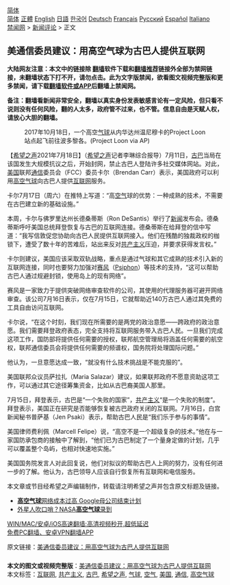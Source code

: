  <!-- 面包屑导航 --> <div class="breadcrumb"><!-- GTranslate: https://gtranslate.io/ -->  <div class="switcher notranslate">  <div class="selected">  <a href="#" onclick="return false;"> 简体</a>  </div>  <div class="option">  <a href="https://www.bannedbook.org" onclick="doGTranslate('zh-CN|zh-CN');jQuery('div.switcher div.selected a').html(jQuery(this).html());return false;" title="简体中文" class="nturl selected"> 简体</a>  <a href="https://www.bannedbook.org/zh-tw/" onclick="doGTranslate('zh-CN|zh-TW');jQuery('div.switcher div.selected a').html(jQuery(this).html());return false;" title="繁體中文" class="nturl"> 正體</a>  <a href="https://www.bannedbook.org/en/" onclick="doGTranslate('zh-CN|en');jQuery('div.switcher div.selected a').html(jQuery(this).html());return false;" title="English" class="nturl"> English</a>  <a href="https://www.bannedbook.org/ja/" onclick="doGTranslate('zh-CN|ja');jQuery('div.switcher div.selected a').html(jQuery(this).html());return false;" title="日本語" class="nturl"> 日語</a>  <a href="https://www.bannedbook.org/ko/" onclick="doGTranslate('zh-CN|ko');jQuery('div.switcher div.selected a').html(jQuery(this).html());return false;" title="한국어" class="nturl"> 한국어</a>  <a href="https://www.bannedbook.org/de/" onclick="doGTranslate('zh-CN|de');jQuery('div.switcher div.selected a').html(jQuery(this).html());return false;" title="Deutsch" class="nturl"> Deutsch</a>  <a href="https://www.bannedbook.org/fr/" onclick="doGTranslate('zh-CN|fr');jQuery('div.switcher div.selected a').html(jQuery(this).html());return false;" title="Français" class="nturl"> Français</a>  <a href="https://www.bannedbook.org/ru/" onclick="doGTranslate('zh-CN|ru');jQuery('div.switcher div.selected a').html(jQuery(this).html());return false;" title="Русский" class="nturl"> Русский</a>  <a href="https://www.bannedbook.org/es/" onclick="doGTranslate('zh-CN|es');jQuery('div.switcher div.selected a').html(jQuery(this).html());return false;" title="Español" class="nturl"> Español</a>  <a href="https://www.bannedbook.org/it/" onclick="doGTranslate('zh-CN|it');jQuery('div.switcher div.selected a').html(jQuery(this).html());return false;" title="Italiano" class="nturl"> Italiano</a>  </div>  </div>      <div class='breadcrumb-sub'><!-- Breadcrumb NavXT 6.3.0 --> <a href="https://www.bannedbook.org/" class="home">禁闻网</a> &gt; <a href="https://www.bannedbook.org/bnews/comments/" class="category">新闻评论</a> &gt; 正文</div></div><h2>美通信委员建议：用高空气球为古巴人提供互联网</h2> <p class="notice"><b>大陆网友注意：本文中的链接除 <a href="https://github.com/bannedbook/fanqiang" >翻墙</a>软件下载和<a href="https://github.com/killgcd/justmysocks/blob/master/README.md">翻墙推荐</a>链接外全部为禁网链接，未翻墙状态下打不开，请勿点击。此为文字版禁闻，欲看图文视频完整版和更多禁闻，请下载<a href="https://github.com/bannedbook/fanqiang">翻墙软件或APP</a>后翻墙上禁闻网。</p><p>备注：翻墙看新闻非常安全，翻墙以真实身份发表敏感言论有一定风险，但只看不说则没有任何风险，翻的人太多，政府管不过来，也不管。信息自由是天赋人权，请放心大胆的翻墙。</b></p>  <div class="entry"> <figure> <p><figcaption>2017年10月18日，一个高空<a href="https://www.bannedbook.org/bnews/tag/%E6%B0%94%E7%90%83/" class="st_tag internal_tag" rel="tag" title="标签 气球 下的日志">气球</a>从内华达州温尼穆卡的Project Loon站点起飞前往波多黎各。(Project Loon via AP)</figcaption></figure> <p>【<span class='wp_keywordlink_affiliate'><a href="https://www.soundofhope.org" title="希望之声" target="_blank">希望之声</a></span>2021年7月18日】（<a href="https://www.bannedbook.org/bnews/tag/%e5%b8%8c%e6%9c%9b%e4%b9%8b%e5%a3%b0/" class="st_tag internal_tag" rel="tag" title="标签 希望之声 下的日志">希望之声</a>记者李琳综合报导）7月11日，<a href="https://www.bannedbook.org/bnews/tag/%e5%8f%a4%e5%b7%b4/" class="st_tag internal_tag" rel="tag" title="标签 古巴 下的日志">古巴</a>当局在该国发生大规模抗议之后，开始封网，禁止古巴人登陆许多社交媒体网站。对此，<a href="https://www.bannedbook.org/bnews/tag/%e7%be%8e%e5%9b%bd/" class="st_tag internal_tag" rel="tag" title="标签 美国 下的日志">美国</a>联邦<a href="https://www.bannedbook.org/bnews/tag/%E9%80%9A%E4%BF%A1/" class="st_tag internal_tag" rel="tag" title="标签 通信 下的日志">通信</a>委员会（FCC）委员卡尔（Brendan Carr）表示，美国政府可以利用<a href="https://www.bannedbook.org/bnews/tag/%E9%AB%98%E7%A9%BA%E6%B0%94%E7%90%83/" class="st_tag internal_tag" rel="tag" title="标签 高空气球 下的日志">高空气球</a>向古巴人提供<a href="https://www.bannedbook.org/bnews/tag/%e4%ba%92%e8%81%94%e7%bd%91/" class="st_tag internal_tag" rel="tag" title="标签 互联网 下的日志">互联网</a>服务。</p> <p>卡尔7月17日（周六）在推特上写道：“高<a href="https://www.bannedbook.org/bnews/tag/%E7%A9%BA%E6%B0%94/" class="st_tag internal_tag" rel="tag" title="标签 空气 下的日志">空气</a>球的优势：一种成熟的技术，不需要在古巴建立新的基础设施。”</p> <p>本周，卡尔与佛罗里达州长德桑蒂斯（Ron DeSantis）举行了<span class='wp_keywordlink_affiliate'><a href="https://www.bannedbook.org/" title="新闻">新闻</a></span>发布会。德桑蒂斯呼吁美国总统拜登恢复与古巴的互联网连接。德桑蒂斯在给拜登的信中写道：“我写信敦促您协助向古巴人民提供互联网接入。他们在残酷的独裁政权的枷锁下，遭受了数十年的苦难后，站出来反对<span class='wp_keywordlink'><a href="https://www.bannedbook.org/forum2/topic6177.html" title="《共产主义的终极目的》" target="_blank">共产主义</a></span>压迫，并要求获得发言权。”</p>  <p>卡尔则建议，美国应该采取双轨战略，重点是通过气球和其它成熟的技术引入新的互联网连接，同时也要努力加强对<span class='wp_keywordlink'><a href="https://www.bannedbook.org/forum23/topic3304.html" title="赛风3(Psiphon 3)翻墙软件" target="_blank">赛风</a></span>（<span class='wp_keywordlink'><a href="https://www.bannedbook.org/forum23/topic3304.html" title="赛风3(Psiphon 3)翻墙软件" target="_blank">Psiphon</a></span>）等技术的支持，“这可以帮助古巴人通过规避封锁，使用岛上的现有网络”。</p> <p>赛风是一家致力于提供突破网络审查软件的公司，其使用的代理服务器可避开网络审查。该公司7月16日表示，仅在7月15日，它就帮助近140万古巴人通过其免费的工具自由访问互联网。</p> <p>卡尔说，“在这个时刻，我们现在所需要的是两党的政治意愿——跨政府的政治意愿。我们需要拜登政府表态，完全支持将互联网服务带入古巴人民。一旦我们完成这项工作，国防部将提供任何需要的授权，联邦航空管理局将涵盖任何需要的航空权，联邦通信委员会将提供任何需要的频谱权，国务院将处理国际问题。”</p>  <p>他认为，一旦意愿达成一致，“就没有什么技术挑战是不能克服的”。</p> <p>美国联邦众议员萨拉扎（Maria Salazar）建议，如果联邦政府不愿意资助这项工作，可以通过其它途径筹集资金，比如从古巴裔美国人那里。</p> <p>7月15日，拜登表示，古巴是“一个失败的国家”，<a href="https://www.bannedbook.org/bnews/tag/%e5%85%b1%e4%ba%a7%e4%b8%bb%e4%b9%89/" class="st_tag internal_tag" rel="tag" title="标签 共产主义 下的日志">共产主义</a>“是一个失败的制度”。拜登表示，美国正在研究是否能够恢复被古巴政府关闭的互联网。7月16日，白宫新闻秘书普萨基（Jen Psaki）表示，帮助古巴人民是“我们乐于参与的事情”。</p>  <p>美国律师费利佩（Marcell Felipe）说，“高空不是一个超级复杂的技术。”他在与一家国防承包商的接触中了解到，“他们已为古巴制定了一个量身定做的计划，几乎可以覆盖整个岛屿，也相对快速地实施。”</p> <p>美国国务院发言人对此回复说，他们对拟议的帮助古巴人上网的努力，没有任何进一步的了解。他认为，古巴领导人应该自行恢复所有互联网和电信服务。</p> <p>本文章或节目经希望之声编辑制作，转载请注明希望之声并包含原文标题及链接。 </p>  <ul class='op-related-articles' title='相关阅读'> <li><a href='https://www.bannedbook.org/bnews/cnnews/20210125/1474231.html' target='_blank'><b>高空气球</b>网络成本过高 Google母公司结束计划</a></li> <li><a href='https://www.bannedbook.org/bnews/cnnews/aboluonews/20150507/394312.html' target='_blank'>外星人吹口哨？NASA<b>高空气球</b>录到 </a></li> </ul> <p class="texttj"> <a href="https://github.com/bannedbook/fanqiang/wiki/V2ray%E6%9C%BA%E5%9C%BA" target="_blank">WIN/MAC/安卓/iOS高速翻墙:高清视频秒开,超低延迟</a><br/> <a href="https://github.com/bannedbook/fanqiang/wiki/%E7%A6%81%E9%97%BB%E7%BD%91%E5%AE%89%E5%8D%93%E7%BF%BB%E5%A2%99%E6%96%B0%E9%97%BBAPP" target="_blank">免费PC翻墙、安卓VPN翻墙APP</a></p><p>原文链接：<a class="src_link"  href="https://www.soundofhope.org/post/526955" target="_blank">美通信委员建议：用高空气球为古巴人提供互联网</a></p><a name='sharetosocial'></a>  <div style="margin-bottom:5px;padding-bottom:5px;clear:both"> <div id="archive-pix-1" class="banner-ads"> <!-- AuctionX Display platform tag START --> <div id="26318x728x90x621x_ADSLOT2" clicktrack="%%CLICK_URL_ESC%%"></div> <!-- AuctionX Display platform tag END --> </div> <div id="archive-pix-2" class="banner-ads"> <!-- AuctionX Display platform tag START --> <div id="26315x300x250x621x_ADSLOT2" clicktrack="%%CLICK_URL_ESC%%"></div> <!-- AuctionX Display platform tag END --> </div> </div>    <div id="archive-pix-1" class="banner-ads"> <!-- AuctionX Display platform tag START --> <div id="26318x728x90x621x_ADSLOT3" clicktrack="%%CLICK_URL_ESC%%"></div> <!-- AuctionX Display platform tag END --> </div> <div><b>本文的图文或视频完整版</b>：<a href='https://www.bannedbook.org/bnews/comments/20210719/1589927.html'>美通信委员建议：用高空气球为古巴人提供互联网</a></div>  </div><!--END ENTRY--> <div class="postfooter"> <div>本文标签：<a href="https://www.bannedbook.org/bnews/tag/%e4%ba%92%e8%81%94%e7%bd%91/" rel="tag">互联网</a>, <a href="https://www.bannedbook.org/bnews/tag/%e5%85%b1%e4%ba%a7%e4%b8%bb%e4%b9%89/" rel="tag">共产主义</a>, <a href="https://www.bannedbook.org/bnews/tag/%e5%8f%a4%e5%b7%b4/" rel="tag">古巴</a>, <a href="https://www.bannedbook.org/bnews/tag/%e5%b8%8c%e6%9c%9b%e4%b9%8b%e5%a3%b0/" rel="tag">希望之声</a>, <a href="https://www.bannedbook.org/bnews/tag/%E6%B0%94%E7%90%83/" rel="tag">气球</a>, <a href="https://www.bannedbook.org/bnews/tag/%E7%A9%BA%E6%B0%94/" rel="tag">空气</a>, <a href="https://www.bannedbook.org/bnews/tag/%e7%be%8e%e5%9b%bd/" rel="tag">美国</a>, <a href="https://www.bannedbook.org/bnews/tag/%E9%80%9A%E4%BF%A1/" rel="tag">通信</a>, <a href="https://www.bannedbook.org/bnews/tag/%E9%AB%98%E7%A9%BA%E6%B0%94%E7%90%83/" rel="tag">高空气球</a></div>  </div><!--END POSTFOOTER--> 
